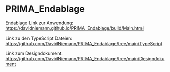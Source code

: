 # PRIMA_Endablage
Endablage
Link zur Anwendung:
https://davidniemann.github.io/PRIMA_Endablage/build/Main.html

Link zu den TypeScript Dateien:
https://github.com/DavidNiemann/PRIMA_Endablage/tree/main/TypeScript

Link zum Designdokument: 
https://github.com/DavidNiemann/PRIMA_Endablage/tree/main/Designdokument